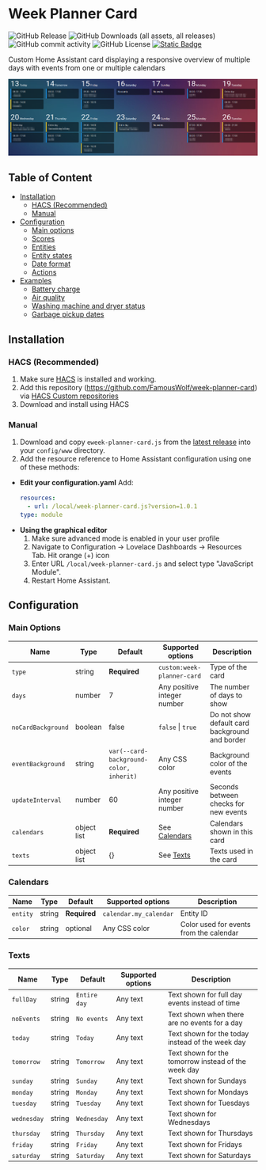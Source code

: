 # Week Planner Card

![GitHub Release](https://img.shields.io/github/v/release/FamousWolf/week-planner-card)
![GitHub Downloads (all assets, all releases)](https://img.shields.io/github/downloads/FamousWolf/week-planner-card/total)
![GitHub commit activity](https://img.shields.io/github/commit-activity/y/FamousWolf/week-planner-card)
![GitHub License](https://img.shields.io/github/license/FamousWolf/week-planner-card)
[![Static Badge](https://img.shields.io/badge/-buy_me_a_tea-gray?logo=buy-me-a-coffee)](https://www.buymeacoffee.com/rudygnodde)

Custom Home Assistant card displaying a responsive overview of multiple days with events from one or multiple calendars

![Example Week Planner Cards](examples/card.png)

## Table of Content

- [Installation](#installation)
  - [HACS (Recommended)](#hacs-recommended)
  - [Manual](#manual)
- [Configuration](#configuration)
  - [Main options](#main-options)
  - [Scores](#scores)
  - [Entities](#entities)
  - [Entity states](#entity-states)
  - [Date format](#date-format)
  - [Actions](#actions)
- [Examples](#examples)
  - [Battery charge](#battery-charge)
  - [Air quality](#air-quality)
  - [Washing machine and dryer status](#washing-machine-and-dryer-status)
  - [Garbage pickup dates](#garbage-pickup-dates)

## Installation

### HACS (Recommended)

1. Make sure [HACS](https://hacs.xyz) is installed and working.
2. Add this repository (https://github.com/FamousWolf/week-planner-card) via [HACS Custom repositories](https://hacs.xyz/docs/faq/custom_repositories)
3. Download and install using HACS

### Manual

1. Download and copy `eweek-planner-card.js` from the [latest release](https://github.com/FamousWolf/week-planner-card/releases/latest) into your `config/www` directory.
2. Add the resource reference to Home Assistant configuration using one of these methods:
  - **Edit your configuration.yaml**
    Add:
    ```yaml
    resources:
      - url: /local/week-planner-card.js?version=1.0.1
    type: module
    ```
  - **Using the graphical editor**
    1. Make sure advanced mode is enabled in your user profile
    2. Navigate to Configuration -> Lovelace Dashboards -> Resources Tab. Hit orange (+) icon
    3. Enter URL `/local/week-planner-card.js` and select type "JavaScript Module".
    4. Restart Home Assistant.


## Configuration

### Main Options

| Name               | Type        | Default                                 | Supported options           | Description                                    |
|--------------------|-------------|-----------------------------------------|-----------------------------|------------------------------------------------|
| `type`             | string      | **Required**                            | `custom:week-planner-card`  | Type of the card                               |
| `days`             | number      | 7                                       | Any positive integer number | The number of days to show                     |
| `noCardBackground` | boolean     | false                                   | `false` \| `true`           | Do not show default card background and border |
| `eventBackground`  | string      | `var(--card-background-color, inherit)` | Any CSS color               | Background color of the events                 |
| `updateInterval`   | number      | 60                                      | Any positive integer number | Seconds between checks for new events          |
| `calendars`        | object list | **Required**                            | See [Calendars](#calendars) | Calendars shown in this card                   |
| `texts`            | object list | {}                                      | See [Texts](#texts)         | Texts used in the card                         |

### Calendars

| Name           | Type        | Default      | Supported options                   | Description                                          |
|----------------|-------------|--------------|-------------------------------------|------------------------------------------------------|
| `entity`       | string      | **Required** | `calendar.my_calendar`              | Entity ID                                            |
| `color`        | string      | optional     | Any CSS color                       | Color used for events from the calendar              |

### Texts

| Name        | Type   | Default      | Supported options | Description                                         |
|-------------|--------|--------------|-------------------|-----------------------------------------------------|
| `fullDay`   | string | `Entire day` | Any text          | Text shown for full day events instead of time      |
| `noEvents`  | string | `No events`  | Any text          | Text shown when there are no events for a day       |
| `today`     | string | `Today`      | Any text          | Text shown for the today instead of the week day    |
| `tomorrow`  | string | `Tomorrow`   | Any text          | Text shown for the tomorrow instead of the week day |
| `sunday`    | string | `Sunday`     | Any text          | Text shown for Sundays                              |
| `monday`    | string | `Monday`     | Any text          | Text shown for Mondays                              |
| `tuesday`   | string | `Tuesday`    | Any text          | Text shown for Tuesdays                             |
| `wednesday` | string | `Wednesday`  | Any text          | Text shown for Wednesdays                           |
| `thursday`  | string | `Thursday`   | Any text          | Text shown for Thursdays                            |
| `friday`    | string | `Friday`     | Any text          | Text shown for Fridays                              |
| `saturday`  | string | `Saturday`   | Any text          | Text shown for Saturdays                            |
